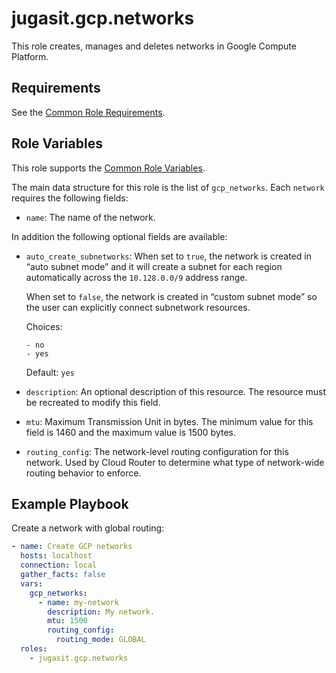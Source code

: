 jugasit.gcp.networks
====================

This role creates, manages and deletes networks in Google Compute Platform.

Requirements
------------

See the [Common Role Requirements](https://gitlab.com/jugasit/ansible/gcp/-/blob/main/README.md#common-role-requirements).

Role Variables
--------------

This role supports the [Common Role Variables](https://gitlab.com/jugasit/ansible/gcp/-/blob/main/README.md#common-role-variables).

The main data structure for this role is the list of `gcp_networks`. Each `network` requires the following fields:

- `name`: The name of the network.

In addition the following optional fields are available:

- `auto_create_subnetworks`: When set to `true`, the network is created in “auto subnet mode” and it will create a subnet for each region automatically across the `10.128.0.0/9` address range.

    When set to `false`, the network is created in “custom subnet mode” so the user can explicitly connect subnetwork resources.

    Choices:

      - no
      - yes

    Default: `yes`

- `description`: An optional description of this resource. The resource must be recreated to modify this field.
- `mtu`: Maximum Transmission Unit in bytes. The minimum value for this field is 1460 and the maximum value is 1500 bytes.
- `routing_config`: The network-level routing configuration for this network. Used by Cloud Router to determine what type of network-wide routing behavior to enforce.

Example Playbook
----------------

Create a network with global routing:

```yaml
- name: Create GCP networks
  hosts: localhost
  connection: local
  gather_facts: false
  vars:
    gcp_networks:
      - name: my-network
        description: My network.
        mtu: 1500
        routing_config:
          routing_mode: GLOBAL
  roles:
    - jugasit.gcp.networks
```
